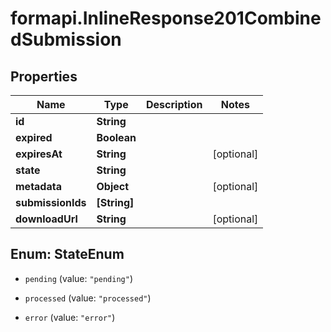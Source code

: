 # formapi.InlineResponse201CombinedSubmission

## Properties
Name | Type | Description | Notes
------------ | ------------- | ------------- | -------------
**id** | **String** |  | 
**expired** | **Boolean** |  | 
**expiresAt** | **String** |  | [optional] 
**state** | **String** |  | 
**metadata** | **Object** |  | [optional] 
**submissionIds** | **[String]** |  | 
**downloadUrl** | **String** |  | [optional] 


<a name="StateEnum"></a>
## Enum: StateEnum


* `pending` (value: `"pending"`)

* `processed` (value: `"processed"`)

* `error` (value: `"error"`)




